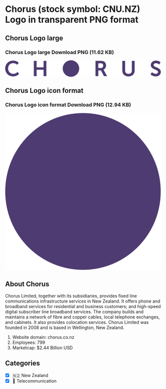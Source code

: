 # Chorus (stock symbol: CNU.NZ) Logo in transparent PNG format

## Chorus Logo large

### Chorus Logo large Download PNG (11.62 KB)

![Chorus Logo large Download PNG (11.62 KB)](/img/orig/CNU.NZ_BIG-7bf089b8.png)

## Chorus Logo icon format

### Chorus Logo icon format Download PNG (12.94 KB)

![Chorus Logo icon format Download PNG (12.94 KB)](/img/orig/CNU.NZ-16271b1b.png)

## About Chorus

Chorus Limited, together with its subsidiaries, provides fixed line communications infrastructure services in New Zealand. It offers phone and broadband services for residential and business customers; and high-speed digital subscriber line broadband services. The company builds and maintains a network of fibre and copper cables, local telephone exchanges, and cabinets. It also provides colocation services. Chorus Limited was founded in 2008 and is based in Wellington, New Zealand.

1. Website domain: chorus.co.nz
2. Employees: 799
3. Marketcap: $2.44 Billion USD


## Categories
- [x] 🇳🇿 New Zealand
- [x] 📡 Telecommunication
